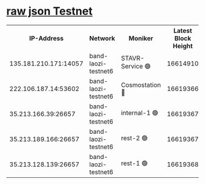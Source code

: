 
[raw json Testnet](https://rpc-check.bandt.stavr.tech/bandt/rpcbandt_result.json)
=

<table><tr><th>IP-Address</th><th>Network</th><th>Moniker</th><th>Latest Block Height</th><th>Earliest Block Height</th><th>Catching Up</th><th>Tx Index</th><th>Voting Power</th><th>Scan Time</th></tr><tr><td>135.181.210.171:14057</td><td>band-laozi-testnet6</td><td>STAVR-Service 🟢</td><td>16614910</td><td>15322501</td><td>False</td><td>on</td><td>0</td><td>2024-03-09T13:49:37.234339363UTC</td></tr><tr><td>222.106.187.14:53602</td><td>band-laozi-testnet6</td><td>Cosmostation 🔴</td><td>16619366</td><td>15423001</td><td>False</td><td>on</td><td>2203686</td><td>2024-03-09T13:49:38.592623135UTC</td></tr><tr><td>35.213.166.39:26657</td><td>band-laozi-testnet6</td><td>internal-1 🟢</td><td>16619367</td><td>16519367</td><td>False</td><td>on</td><td>0</td><td>2024-03-09T13:49:39.465102882UTC</td></tr><tr><td>35.213.189.166:26657</td><td>band-laozi-testnet6</td><td>rest-2 🟢</td><td>16619367</td><td>16519367</td><td>False</td><td>on</td><td>0</td><td>2024-03-09T13:49:40.320137911UTC</td></tr><tr><td>35.213.128.139:26657</td><td>band-laozi-testnet6</td><td>rest-1 🟢</td><td>16619368</td><td>16519367</td><td>False</td><td>on</td><td>0</td><td>2024-03-09T13:49:41.189752162UTC</td></tr></table>
